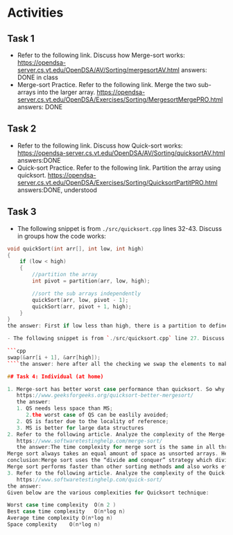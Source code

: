 # Activities

## Task 1

- Refer to the following link. Discuss how Merge-sort works:
  https://opendsa-server.cs.vt.edu/OpenDSA/AV/Sorting/mergesortAV.html
  answers: DONE in class
- Merge-sort Practice. Refer to the following link. Merge the two sub-arrays into the larger array.
  https://opendsa-server.cs.vt.edu/OpenDSA/Exercises/Sorting/MergesortMergePRO.html
  answers: DONE

## Task 2

- Refer to the following link. Discuss how Quick-sort works:  
  https://opendsa-server.cs.vt.edu/OpenDSA/AV/Sorting/quicksortAV.html
  answers:DONE
- Quick-sort Practice. Refer to the following link. Partition the array using quicksort.
  https://opendsa-server.cs.vt.edu/OpenDSA/Exercises/Sorting/QuicksortPartitPRO.html
  answers:DONE, understood

## Task 3

- The following snippet is from `./src/quicksort.cpp` lines 32-43. Discuss in groups how the code works:

`````cpp
void quickSort(int arr[], int low, int high)
{
    if (low < high)
    {
        //partition the array
        int pivot = partition(arr, low, high);

        //sort the sub arrays independently
        quickSort(arr, low, pivot - 1);
        quickSort(arr, pivot + 1, high);
    }
}
the answer: First if low less than high, there is a partition to define the pivot. Later there are 2 quicksorts for both parts of the array. if low is more or equal to high - the rest of the code will not be resolved.

- The following snippet is from `./src/quicksort.cpp` line 27. Discuss in groups how ìt works:

```cpp
swap(&arr[i + 1], &arr[high]);
````the answer: here after all the checking we swap the elements to make the partition of the elements of the array

## Task 4: Individual (at home)

1. Merge-sort has better worst case performance than quicksort. So why Quick-sort is considered better than Merge-sort? Refer to the following article
   https://www.geeksforgeeks.org/quicksort-better-mergesort/
   the answer:
   1. QS needs less space than MS;
      2.the worst case of QS can be easlily avoided;
   2. QS is faster due to the locality of reference;
   3. MS is better for large data structures
2. Refer to the following article. Analyze the complexity of the Merge-sort algorithm.
   https://www.softwaretestinghelp.com/merge-sort/
   the answer:The time complexity for merge sort is the same in all three cases (worst, best and average) as it always divides the array into sub-arrays and then merges the sub-arrays taking linear time. and it equals to O(n*log n).
Merge sort always takes an equal amount of space as unsorted arrays. Hence when the list to be sorted is an array, merge sort should not be used for very large arrays. However, merge sort can be used more effectively for linked lists sorting.
conclusion:Merge sort uses the “divide and conquer” strategy which divides the array or list into numerous sub arrays and sorts them individually and then merges into a complete sorted array.
Merge sort performs faster than other sorting methods and also works efficiently for smaller and larger arrays likewise.
3. Refer to the following article. Analyze the complexity of the Quick-sort algorithm.
   https://www.softwaretestinghelp.com/quick-sort/
the answer:
Given below are the various complexities for Quicksort technique:

Worst case time complexity	O(n 2 )
Best case time complexity	O(n*log n)
Average time complexity	O(n*log n)
Space complexity	O(n*log n)
`````
